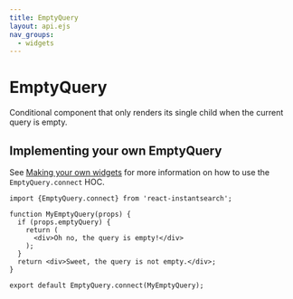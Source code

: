 ```yaml
---
title: EmptyQuery
layout: api.ejs
nav_groups:
  - widgets
---
```


# EmptyQuery

Conditional component that only renders its single child when the current query is empty.

## Implementing your own EmptyQuery

See [Making your own widgets](../Customization.md) for more information on how to use the `EmptyQuery.connect` HOC.

```
import {EmptyQuery.connect} from 'react-instantsearch';

function MyEmptyQuery(props) {
  if (props.emptyQuery) {
    return (
      <div>Oh no, the query is empty!</div>
    );
  }
  return <div>Sweet, the query is not empty.</div>;
}

export default EmptyQuery.connect(MyEmptyQuery);
```
